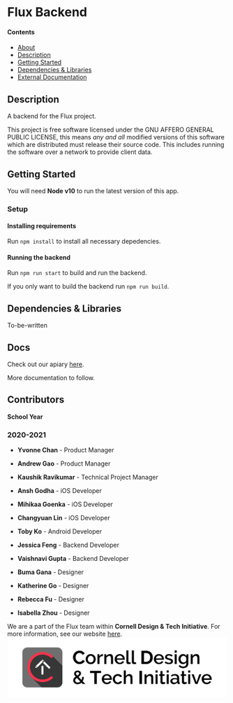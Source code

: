 # Flux Backend

#### Contents

- [About](#about)
- [Description](#description)
- [Getting Started](#getting-started)
- [Dependencies & Libraries](#dependencies--libraries)
- [External Documentation](#docs)

## Description

A backend for the Flux project.

This project is free software licensed under the GNU AFFERO GENERAL PUBLIC LICENSE, this means _any and all_ modified versions of this software which are distributed must release their source code. This includes running the software over a network to provide client data.

## Getting Started

You will need **Node v10** to run the latest version of this app.

### Setup

#### Installing requirements

Run `npm install` to install all necessary depedencies.

#### Running the backend

Run `npm run start` to build and run the backend.

If you only want to build the backend run `npm run build`.

## Dependencies & Libraries

To-be-written

## Docs

Check out our apiary [here](https://campusdensity.docs.apiary.io/#).

More documentation to follow.


## Contributors
**School Year**
### **2020-2021**

 * **Yvonne Chan** - Product Manager 
 * **Andrew Gao** - Product Manager
 * **Kaushik Ravikumar** - Technical Project Manager
 
 * **Ansh Godha** - iOS Developer
 * **Mihikaa Goenka** - iOS Developer
 * **Changyuan Lin** - iOS Developer
 * **Toby Ko** - Android Developer
 * **Jessica Feng** - Backend Developer
 * **Vaishnavi Gupta** - Backend Developer
 
 * **Buma Gana** - Designer
 * **Katherine Go** - Designer
 * **Rebecca Fu** - Designer 
 * **Isabella Zhou** - Designer


We are a part of the Flux team within **Cornell Design & Tech Initiative**. For more information, see our website [here](https://cornelldti.org/).
<img src="https://raw.githubusercontent.com/cornell-dti/design/master/Branding/Wordmark/Dark%20Text/Transparent/Wordmark-Dark%20Text-Transparent%403x.png">
